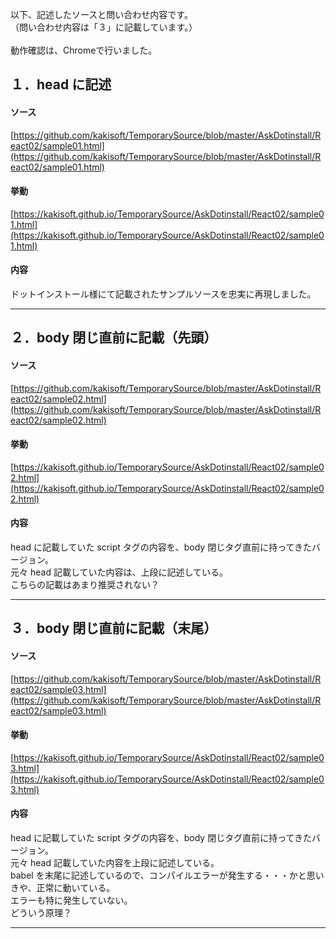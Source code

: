 以下、記述したソースと問い合わせ内容です。<br>
（問い合わせ内容は「３」に記載しています。）<br>
<br>
動作確認は、Chromeで行いました。


## １．head に記述

#### ソース
[https://github.com/kakisoft/TemporarySource/blob/master/AskDotinstall/React02/sample01.html](https://github.com/kakisoft/TemporarySource/blob/master/AskDotinstall/React02/sample01.html)

#### 挙動
[https://kakisoft.github.io/TemporarySource/AskDotinstall/React02/sample01.html](https://kakisoft.github.io/TemporarySource/AskDotinstall/React02/sample01.html)

#### 内容
ドットインストール様にて記載されたサンプルソースを忠実に再現しました。
__________________________________


## ２．body 閉じ直前に記載（先頭）
#### ソース
[https://github.com/kakisoft/TemporarySource/blob/master/AskDotinstall/React02/sample02.html](https://github.com/kakisoft/TemporarySource/blob/master/AskDotinstall/React02/sample02.html)

#### 挙動
[https://kakisoft.github.io/TemporarySource/AskDotinstall/React02/sample02.html](https://kakisoft.github.io/TemporarySource/AskDotinstall/React02/sample02.html)

#### 内容
head に記載していた script タグの内容を、body 閉じタグ直前に持ってきたバージョン。<br>
元々 head 記載していた内容は、上段に記述している。<br>
こちらの記載はあまり推奨されない？

__________________________________


## ３．body 閉じ直前に記載（末尾）
#### ソース
[https://github.com/kakisoft/TemporarySource/blob/master/AskDotinstall/React02/sample03.html](https://github.com/kakisoft/TemporarySource/blob/master/AskDotinstall/React02/sample03.html)

#### 挙動
[https://kakisoft.github.io/TemporarySource/AskDotinstall/React02/sample03.html](https://kakisoft.github.io/TemporarySource/AskDotinstall/React02/sample03.html)

#### 内容
head に記載していた script タグの内容を、body 閉じタグ直前に持ってきたバージョン。<br>
元々 head 記載していた内容を上段に記述している。<br>
babel を末尾に記述しているので、コンパイルエラーが発生する・・・かと思いきや、正常に動いている。<br>
エラーも特に発生していない。<br>
どういう原理？
__________________________________






